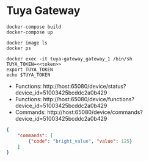 # Tuya Gateway

```commandline
docker-compose build
docker-compose up

docker image ls
docker ps

docker exec -it tuya-gateway_gateway_1 /bin/sh
TUYA_TOKEN=<<token>>
export TUYA_TOKEN
echo $TUYA_TOKEN

```

* Functions: http://host:65080/device/status?device_id=51003425bcddc2a0b429
* Functions: http://host:65080/device/functions?device_id=51003425bcddc2a0b429
* Commands: http://host:65080/device/commands?device_id=51003425bcddc2a0b429
```json
{
	"commands": [
		{"code": "bright_value", "value": 125}
	]
}
```